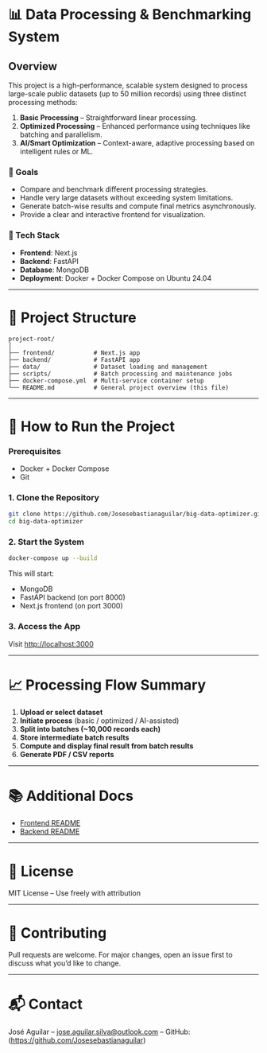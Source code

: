# 📊 Data Processing & Benchmarking System

## Overview

This project is a high-performance, scalable system designed to process large-scale public datasets (up to 50 million records) using three distinct processing methods:

1. **Basic Processing** – Straightforward linear processing.
2. **Optimized Processing** – Enhanced performance using techniques like batching and parallelism.
3. **AI/Smart Optimization** – Context-aware, adaptive processing based on intelligent rules or ML.

### 🎯 Goals

* Compare and benchmark different processing strategies.
* Handle very large datasets without exceeding system limitations.
* Generate batch-wise results and compute final metrics asynchronously.
* Provide a clear and interactive frontend for visualization.

### 🧱 Tech Stack

* **Frontend**: Next.js
* **Backend**: FastAPI
* **Database**: MongoDB
* **Deployment**: Docker + Docker Compose on Ubuntu 24.04

---

# 📂 Project Structure

```
project-root/
│
├── frontend/           # Next.js app
├── backend/            # FastAPI app
├── data/               # Dataset loading and management
├── scripts/            # Batch processing and maintenance jobs
├── docker-compose.yml  # Multi-service container setup
└── README.md           # General project overview (this file)
```

---

# 🚀 How to Run the Project

### Prerequisites

* Docker + Docker Compose
* Git

### 1. Clone the Repository

```bash
git clone https://github.com/Josesebastianaguilar/big-data-optimizer.git
cd big-data-optimizer
```

### 2. Start the System

```bash
docker-compose up --build
```

This will start:

* MongoDB
* FastAPI backend (on port 8000)
* Next.js frontend (on port 3000)

### 3. Access the App

Visit [http://localhost:3000](http://localhost:3000)

---

# 📈 Processing Flow Summary

1. **Upload or select dataset**
2. **Initiate process** (basic / optimized / AI-assisted)
3. **Split into batches (\~10,000 records each)**
4. **Store intermediate batch results**
5. **Compute and display final result from batch results**
6. **Generate PDF / CSV reports**

---

# 📚 Additional Docs

* [Frontend README](./frontend/README.md)
* [Backend README](./backend/README.md)

---

# 📄 License

MIT License – Use freely with attribution

---

# 🤝 Contributing

Pull requests are welcome. For major changes, open an issue first to discuss what you’d like to change.

---

# 📬 Contact

José Aguilar – [jose.aguilar.silva@outlook.com](mailto:jose.aguilar.silva@outlook.com) – GitHub: \(https://github.com/Josesebastianaguilar) 
